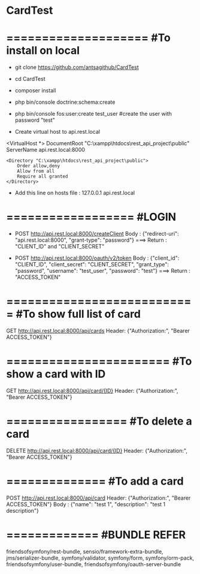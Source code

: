 # CardTest

====================
#To install on local 
====================
- git clone https://github.com/antsagithub/CardTest
- cd CardTest
- composer install
- php bin/console doctrine:schema:create
- php bin/console fos:user:create test_user #create the user with password "test"

- Create virtual host to api.rest.local

<VirtualHost *>
    DocumentRoot "C:\xampp\htdocs\rest_api_project\public"
    ServerName api.rest.local:8000
    
    <Directory "C:\xampp\htdocs\rest_api_project\public">
        Order allow,deny
        Allow from all
        Require all granted
    </Directory>
</VirtualHost>

- Add this line on hosts file : 127.0.0.1 api.rest.local

==================
#LOGIN
==================
- POST http://api.rest.local:8000/createClient 
Body : {"redirect-uri": "api.rest.local:8000", "grant-type": "password"}
===> Return : "CLIENT_ID" and "CLIENT_SECRET"

- POST http://api.rest.local:8000/oauth/v2/token 
Body : {"client_id": "CLIENT_ID", "client_secret": "CLIENT_SECRET", "grant_type": "password", "username": "test_user", "password": "test"}
===> Return : "ACCESS_TOKEN"

===========================
#To show full list of card
==========================
GET http://api.rest.local:8000/api/cards
Header: {"Authorization:", "Bearer ACCESS_TOKEN"}

=======================
#To show a card with ID
=======================
GET http://api.rest.local:8000/api/card/{ID}
Header: {"Authorization:", "Bearer ACCESS_TOKEN"}

=================
#To delete a card
=================
DELETE http://api.rest.local:8000/api/card/{ID}
Header: {"Authorization:", "Bearer ACCESS_TOKEN"}

==============
#To add a card
==============
POST http://api.rest.local:8000/api/card
Header: {"Authorization:", "Bearer ACCESS_TOKEN"}
Body : {"name": "test 1", "description": "test 1 description"}





=============
#BUNDLE REFER
=============
friendsofsymfony/rest-bundle,
sensio/framework-extra-bundle,
jms/serializer-bundle,
symfony/validator,
symfony/form,
symfony/orm-pack,
friendsofsymfony/user-bundle,
friendsofsymfony/oauth-server-bundle
